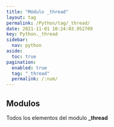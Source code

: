 ```yaml
---
title: "Módulo _thread"
layout: tag
permalink: /Python/tag/_thread/
date: 2021-11-01 10:24:03.952709
key: Python._thread
sidebar: 
  nav: python
aside: 
  toc: true
pagination: 
  enabled: true
  tag: "_thread"
  permalink: /:num/
---
```


<h2>Modulos</h2>
Todos los elementos del modulo <strong>_thread</strong>

